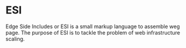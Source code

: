 # ESI
Edge Side Includes or ESI is a small markup language to assemble weg page.
The purpose of ESI is to tackle the problem of web infrastructure scaling.

